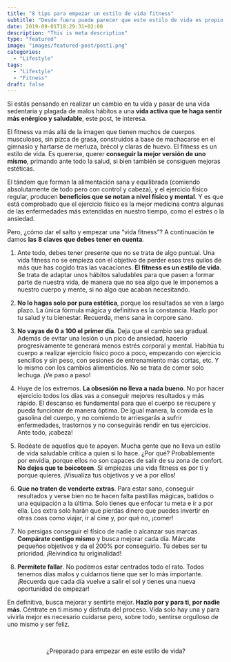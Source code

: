 ```yaml
---
title: "8 tips para empezar un estilo de vida fitness"
subtitle: "Desde fuera puede parecer que este estilo de vida es propio de personas obsesionadas con el gimnasio y con comer sano, pero nada más lejos de la realidad. El equilibrio y la actividad física, sea cual sea, son la clave. Te damos 8 tips para que comprendas mejor el estilo de vida fitness y cómo adoptarlo."
date: 2019-09-01T18:29:31+02:00
description: "This is meta description"
type: "featured"
image: "images/featured-post/post1.png"
categories: 
  - "Lifestyle"
tags:
  - "Lifestyle"
  - "Fitness"
draft: false
---
```


Si estás pensando en realizar un cambio en tu vida y pasar de una vida sedentaria y plagada de malos hábitos a una **vida activa que te haga sentir más enérgico y saludable**, este post, te interesa.  

El fitness va más allá de la imagen que tienen muchos de cuerpos musculosos, sin pizca de grasa, construidos a base de machacarse en el gimnasio y hartarse de merluza, brécol y claras de huevo. El fitness es un estilo de vida. Es quererse, querer **conseguir la mejor versión de uno mismo**, primando ante todo la salud, si bien también se consiguen mejoras estéticas. 

El tándem que forman la alimentación sana y equilibrada (comiendo absolutamente de todo pero con control y cabeza), y el ejercicio físico regular, producen **beneficios que se notan a nivel físico y mental**. Y es que está comprobado que el ejercicio físico es la mejor medicina contra algunas de las enfermedades más extendidas en nuestro tiempo, como el estrés o la ansiedad. 

Pero, ¿cómo dar el salto y empezar una “vida fitness”? A continuación te damos **las 8 claves que debes tener en cuenta**.

1. Ante todo, debes tener presente que no se trata de algo puntual. Una vida fitness no se empieza con el objetivo de perder esos tres quilos de más que has cogido tras las vacaciones. **El fitness es un estilo de vida**. Se trata de adaptar unos hábitos saludables para que pasen a formar parte de nuestra vida, de manera que no sea algo que le imponemos a nuestro cuerpo y mente, si no algo que acaban necesitando.

2. **No lo hagas solo por pura estética**, porque los resultados se ven a largo plazo. La única fórmula mágica y definitiva es la constancia. Hazlo por tu salud y tu bienestar. Recuerda, mens sana in corpore sano.

3. **No vayas de 0 a 100 el primer día**. Deja que el cambio sea gradual. Además de evitar una lesión o un pico de ansiedad, hacerlo progresivamente te generará menos estrés corporal y mental. Habitúa tu cuerpo a realizar ejercicio físico poco a poco, empezando con ejercicio sencillos y sin peso, con sesiones de entrenamiento más cortas, etc. Y lo mismo con los cambios alimenticios. No se trata de comer solo lechuga. ¡Ve paso a paso!

4. Huye de los extremos. **La obsesión no lleva a nada bueno**. No por hacer ejercicio todos los días vas a conseguir mejores resultados y más rápido. El descanso es fundamental para que el cuerpo se recupere y pueda funcionar de manera óptima. De igual manera, la comida es la gasolina del cuerpo, y no comiendo te arriesgarás a sufrir enfermedades, trastornos y no conseguirás rendir en tus ejercicios. Ante todo, ¡cabeza!

5. Rodéate de aquellos que te apoyen. Mucha gente que no lleva un estilo de vida saludable critica a quien si lo hace. ¿Por qué? Probablemente por envidia, porque ellos no son capaces de salir de su zona de confort. **No dejes que te boicoteen**. Si empiezas una vida fitness es por ti y porque quieres. ¡Visualiza tus objetivos y ve a por ellos! 

6. **Que no traten de venderte extras**. Para estar sano, conseguir resultados y verse bien no te hacen falta pastillas mágicas, batidos o una equipación a la última. Solo tienes que enfocar tu meta e ir a por ella. Los extra solo harán que pierdas dinero que puedes invertir en otras coas como viajar, ir al cine y, por qué no, ¡comer!

7. No persigas conseguir el físico de nadie o alcanzar sus marcas. **Compárate contigo mismo** y busca mejorar cada día. Márcate pequeños objetivos y da el 200% por conseguirlo. Tú debes ser tu prioridad. ¡Reivindica tu originalidad!

8. **Permítete fallar**. No podemos estar centrados todo el rato. Todos tenemos días malos y cuidarnos tiene que ser lo más importante. ¡Recuerda que cada día vuelve a salir el sol y tienes una nueva oportunidad de empezar!

En definitiva, busca mejorar y sentirte mejor. **Hazlo por y para ti, por nadie más**. Céntrate en ti mismo y disfruta del proceso. Vida solo hay una y para vivirla mejor es necesario cuidarse pero, sobre todo, sentirse orgulloso de uno mismo y ser feliz. 

<br/>
<p style="text-align: center;">¿Preparado para empezar en este estilo de vida? </p>
<br/>
